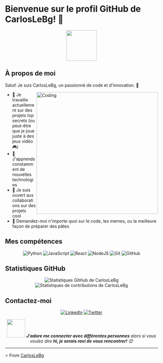 # Bienvenue sur le profil GitHub de CarlosLeBg! 👋

<div align="center">
  <img src="https://media.giphy.com/media/M9gbBd9nbDrOTu1Mqx/giphy.gif" width="100"/>
</div>

## À propos de moi

Salut! Je suis CarlosLeBg, un passionné de code et d'innovation. 🚀

<img align="right" alt="Coding" width="400" src="https://media.giphy.com/media/qgQUggAC3Pfv687qPC/giphy.gif"/>

- 🔭 Je travaille actuellement sur des projets top secrets (ou peut-être que je joue juste à des jeux vidéo 🎮)
- 🌱 J'apprends constamment de nouvelles technologies
- 👯 Je suis ouvert aux collaborations sur des projets cool
- 💬 Demandez-moi n'importe quoi sur le code, les memes, ou la meilleure façon de préparer des pâtes

## Mes compétences

<div align="center">

![Python](https://img.shields.io/badge/-Python-black?style=flat-square&logo=Python)
![JavaScript](https://img.shields.io/badge/-JavaScript-black?style=flat-square&logo=javascript)
![React](https://img.shields.io/badge/-React-black?style=flat-square&logo=react)
![NodeJS](https://img.shields.io/badge/-Nodejs-black?style=flat-square&logo=Node.js)
![Git](https://img.shields.io/badge/-Git-black?style=flat-square&logo=git)
![GitHub](https://img.shields.io/badge/-GitHub-181717?style=flat-square&logo=github)

</div>

## Statistiques GitHub

<div align="center">
  <img src="https://github-readme-stats.vercel.app/api?username=CarlosLeBg&show_icons=true&theme=radical" alt="Statistiques GitHub de CarlosLeBg"/>
</div>

<div align="center">
  <img src="https://github-readme-streak-stats.herokuapp.com/?user=CarlosLeBg&theme=dark" alt="Statistiques de contributions de CarlosLeBg"/>
</div>

## Contactez-moi

<div align="center">
  
[![LinkedIn](https://img.shields.io/badge/-LINKEDIN-0077B5?style=for-the-badge&logo=linkedin&logoColor=white)](https://www.linkedin.com/in/carloslebg/)
[![Twitter](https://img.shields.io/badge/-TWITTER-1DA1F2?style=for-the-badge&logo=twitter&logoColor=white)](https://twitter.com/CarlosLeBg)

</div>

<div align="center">
  <img src="https://media.giphy.com/media/LnQjpWaON8nhr21vNW/giphy.gif" width="60"> <em><b>J'adore me connecter avec différentes personnes</b> alors si vous voulez dire <b>hi, je serais ravi de vous rencontrer!</b> 😊</em>
</div>

---

⭐️ From [CarlosLeBg](https://github.com/CarlosLeBg)
